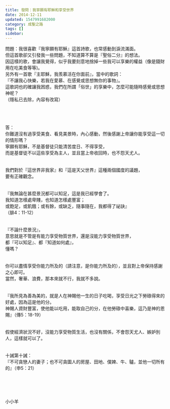 ```yaml
---
title: 發問：我寧願有耶穌和享受世界
date: 2014-12-11
updated: 1547991682000
category: 成聖之路
tags: []
sidebar: 
---
```


<p>問題：我很喜歡『我寧願有耶穌』這首詩歌，也常感動到淚流滿面。<br/>但這首歌卻又引發我一些問題，不知道算不算是『聖俗二分』的想法。<br/>因這樣的歌，會讓我覺得，似乎我要刻意地捨掉一些我可以享樂的權益（像是錢財用在吃美食等等)。 <br/>另外有一首歌『主耶穌，我羨慕活在你面前』，當中的歌詞：<br/>『不讓我心快樂，若我在愛慕、在感覺或思想無你的事物』。<br/>這歌詞也的確讓我困惑，我們在所謂「俗世」的享樂中，怎麼可能隨時感覺或思想神呢？<br/>（隱私已去除，內容有改寫）<br/><!--more--> <br/><br/><br/><br/>答：<br/>你難道沒有過享受美食、看見美景時，內心感動，然後感謝上帝讓你能享受這一切的情形嗎？<br/>寧願有耶穌，不是基督徒只能清苦度日、不得享受，<br/>而是基督徒不以這些享受為主人，並且當上帝收回時，也不怨天尤人。<br/><br/><br/>我們對於『這世界非我家』和『這是天父世界』這種兩個國度的議題，<br/>要有正確觀念。<br/><br/><br/>『我無論在甚麼景況都可以知足，這是我已經學會了。<br/>我知道怎樣處卑賤，也知道怎樣處豐富；<br/>或飽足，或飢餓；或有餘，或缺乏，隨事隨在，我都得了祕訣』<br/>（腓4：11-12）<br/><br/> <br/>『不論什麼景況』，<br/>意思就是不管是有能力享受物質世界，還是沒能力享受物質世界，<br/>都『可以知足』、都『知道如何處』，<br/>懂嗎？<br/><br/> <br/>你可以盡情享受你能力所及的（請注意，是你能力所及的），並且對上帝保持感謝之心即可。<br/>當然，奢華、浪費，那本來就不行，我就不多說。<br/><br/><br/>『我所見為善為美的，就是人在神賜他一生的日子吃喝，享受日光之下勞碌得來的好處，因為這是他的分。<br/>神賜人資財豐富，使他能以吃用，能取自己的分，在他勞碌中喜樂，這乃是神的恩賜』（傳5：18-19）<br/><br/><br/>假使經濟狀況不好，沒能力享受物質生活，也沒有關係，不會怨天尤人、嫉妒別人，這樣就可以了。<br/><br/><br/>十誡第十誡：<br/>『不可貪戀人的妻子；也不可貪圖人的房屋、田地、僕婢、牛、驢，並他一切所有的』（申5：21）<br/><br/> <br/> <br/><br/><br/>小小羊<br/><br/><br/><br/><br/><br/><br/>
</p>